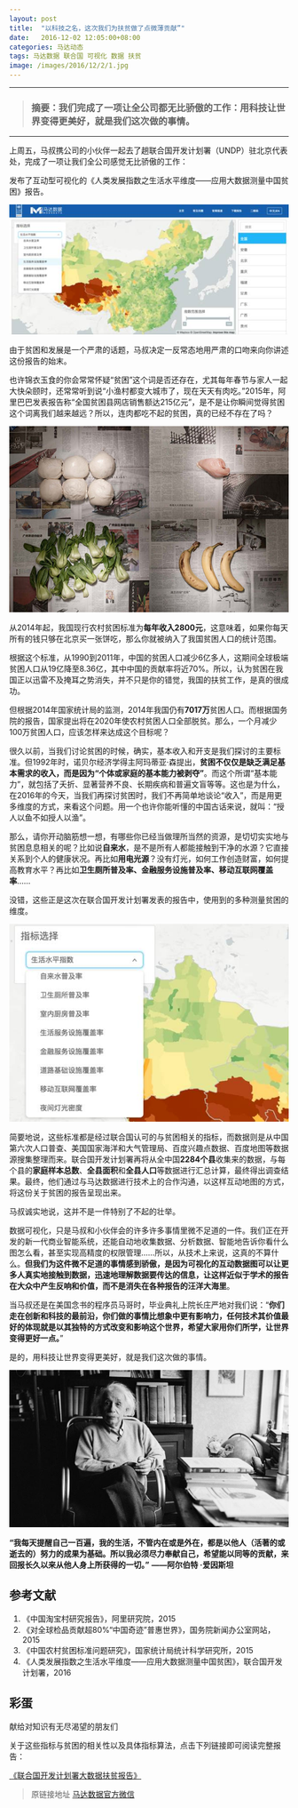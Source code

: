 ```yaml
---
layout: post
title:  "以科技之名，这次我们为扶贫做了点微薄贡献”"
date:   2016-12-02 12:05:00+08:00
categories: 马达动态
tags: 马达数据 联合国 可视化 数据 扶贫
image: /images/2016/12/2/1.jpg
---
```


---------
> ### 摘要：我们完成了一项让全公司都无比骄傲的工作：用科技让世界变得更美好，就是我们这次做的事情。
--------

上周五，马叔携公司的小伙伴一起去了趟联合国开发计划署（UNDP）驻北京代表处，完成了一项让我们全公司感觉无比骄傲的工作：

发布了互动型可视化的《人类发展指数之生活水平维度——应用大数据测量中国贫困》报告。

![alt text](/images/2016/12/2/2.jpg)

由于贫困和发展是一个严肃的话题，马叔决定一反常态地用严肃的口吻来向你讲述这份报告的始末。

也许锦衣玉食的你会常常怀疑“贫困”这个词是否还存在，尤其每年春节与家人一起大快朵颐时，还常常听到说“小渔村都变大城市了，现在天天有肉吃。”2015年，阿里巴巴发表报告称“全国贫困县网店销售额达215亿元”，是不是让你瞬间觉得贫困这个词离我们越来越远？所以，连肉都吃不起的贫困，真的已经不存在了吗？

![alt text](/images/2016/12/2/3.jpeg)

从2014年起，我国现行农村贫困标准为**每年收入2800元**，这意味着，如果你每天所有的钱只够在北京买一张饼吃，那么你就被纳入了我国贫困人口的统计范围。

根据这个标准，从1990到2011年，中国的贫困人口减少6亿多人，这期间全球极端贫困人口从19亿降至8.36亿，其中中国的贡献率将近70%。所以，认为贫困在我国正以迅雷不及掩耳之势消失，并不只是你的错觉，我国的扶贫工作，是真的很成功。

但根据2014年国家统计局的监测，2014年我国仍有**7017万**贫困人口。而根据国务院的报告，国家提出将在2020年使农村贫困人口全部脱贫。那么，一个月减少100万贫困人口，应该怎样来达成这个目标呢？

很久以前，当我们讨论贫困的时候，确实，基本收入和开支是我们探讨的主要标准。但1992年时，诺贝尔经济学得主阿玛蒂亚·森提出，**贫困不仅仅是缺乏满足基本需求的收入，而是因为“个体或家庭的基本能力被剥夺”**。而这个所谓“基本能力”，就包括了夭折、显著营养不良、长期疾病和普遍文盲等等。这也是为什么，在2016年的今天，当我们再探讨贫困时，我们不再简单地谈论“收入”，而是用更多维度的方式，来看这个问题。用一个也许你能听懂的中国古话来说，就叫：“授人以鱼不如授人以渔”。

那么，请你开动脑筋想一想，有哪些你已经当做理所当然的资源，是切切实实地与贫困息息相关的呢？比如说**自来水**，是不是所有人都能接触到干净的水源？它直接关系到个人的健康状况。再比如**用电光源**？没有灯光，如何工作创造财富，如何提高教育水平？再比如**卫生厕所普及率、金融服务设施普及率、移动互联网覆盖率**……

没错，这些正是这次在联合国开发计划署发表的报告中，使用到的多种测量贫困的维度。

![alt text](/images/2016/12/2/4.jpg)

简要地说，这些标准都是经过联合国认可的与贫困相关的指标，而数据则是从中国第六次人口普查、美国国家海洋和大气管理局、百度兴趣点数据、百度地图等数据源搜集整理而来。联合国开发计划署再将从全中国**2284个县**收集来的数据，与每个县的**家庭样本总数**、**全县面积**和**全县人口**等数据进行汇总计算，最终得出调查结果。最终，他们通过与马达数据进行技术上的合作沟通，以这样互动地图的方式，将这份关于贫困的报告呈现出来。

马叔诚实地说，这并不是一件特别了不起的壮举。

数据可视化，只是马叔和小伙伴会的许多许多事情里微不足道的一件。我们正在开发的新一代商业智能系统，还能自动地收集数据、分析数据、智能地告诉你看什么图怎么看，甚至实现高精度的权限管理……所以，从技术上来说，这真的不算什么。**但我们为这件微不足道的事情感到骄傲，是因为可视化的互动数据图可以让更多人真实地接触到数据，迅速地理解数据要传达的信息，让这样近似于学术的报告在大众中产生反响和价值，而不是消失在各种报告的汪洋大海里**。

当马叔还是在美国念书的程序员马哥时，毕业典礼上院长庄严地对我们说：“**你们走在创新和科技的最前沿，你们做的事情比想象中更有影响力，任何技术其价值最好的体现就是以其独特的方式改变和影响这个世界，希望大家用你们所学，让世界变得更好一点。**”

是的，用科技让世界变得更美好，就是我们这次做的事情。

![alt text](/images/2016/12/2/5.jpg)

**“我每天提醒自己一百遍，我的生活，不管内在或是外在，都是以他人（活著的或逝去的）努力的成果为基础。所以我必须尽力奉献自己，希望能以同等的贡献，来回报长久以来从他人身上所获得的一切。”**
**——阿尔伯特 ·爱因斯坦**


## 参考文献
1. 《中国淘宝村研究报告》，阿里研究院，2015
2. 《对全球检品贡献超80%“中国奇迹”普惠世界》，国务院新闻办公室网站，2015
3. 《中国农村贫困标准问题研究》，国家统计局统计科学研究所，2015
4. 《人类发展指数之生活水平维度——应用大数据测量中国贫困》，联合国开发计划署，2016


## 彩蛋
献给对知识有无尽渴望的朋友们

关于这些指标与贫困的相关性以及具体指标算法，点击下列链接即可阅读完整报告：

[《联合国开发计划署大数据扶贫报告》](http://www.cn.undp.org/content/dam/china/img/povred/UNDP-CH-PR.-Publications-Measuring%20Poverty%20with%20Big%20Data%20in%20China-reduced.pdf)


> 原链接地址 [马达数据官方微信](http://mp.weixin.qq.com/s/wwURueuZEh0SwgrGK51XYQ)
